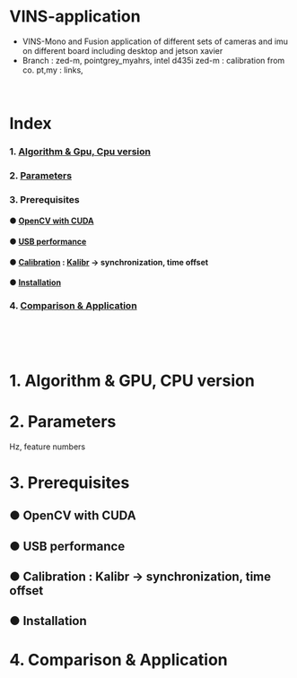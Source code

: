 # VINS-application
+ VINS-Mono and Fusion application of different sets of cameras and imu on different board including desktop and jetson xavier
+ Branch : zed-m, pointgrey_myahrs, intel d435i
zed-m : calibration from co. pt,my : links, 

<br>

# Index
### 1. [Algorithm & Gpu, Cpu version]()
### 2. [Parameters]()
### 3. Prerequisites
#### ● [OpenCV with CUDA]()
#### ● [USB performance]()
#### ● [Calibration]() : [Kalibr]() -> synchronization, time offset
#### ● [Installation]()
### 4. [Comparison & Application]()

<br><br><br>

# 1. Algorithm & GPU, CPU version
# 2. Parameters
Hz, feature numbers
# 3. Prerequisites
## ● OpenCV with CUDA
## ● USB performance
## ● Calibration : Kalibr -> synchronization, time offset
## ● Installation
# 4. Comparison & Application
